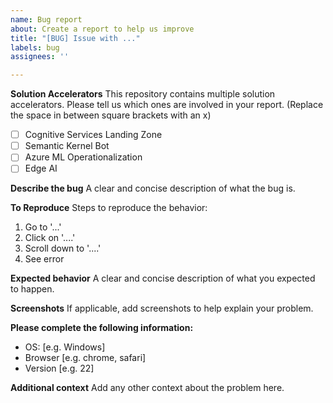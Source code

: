 ```yaml
---
name: Bug report
about: Create a report to help us improve
title: "[BUG] Issue with ..."
labels: bug
assignees: ''

---
```


**Solution Accelerators**
This repository contains multiple solution accelerators. Please tell us which ones are involved in your report. (Replace the space in between square brackets with an x)
- [ ] Cognitive Services Landing Zone
- [ ] Semantic Kernel Bot
- [ ] Azure ML Operationalization
- [ ] Edge AI

**Describe the bug**
A clear and concise description of what the bug is.

**To Reproduce**
Steps to reproduce the behavior:
1. Go to '...'
2. Click on '....'
3. Scroll down to '....'
4. See error

**Expected behavior**
A clear and concise description of what you expected to happen.

**Screenshots**
If applicable, add screenshots to help explain your problem.

**Please complete the following information:**
 - OS: [e.g. Windows]
 - Browser [e.g. chrome, safari]
 - Version [e.g. 22]

**Additional context**
Add any other context about the problem here.
